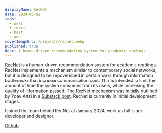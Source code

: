 ```yaml
---
displayName: RecNet
date: 2024-06-02
tags:
  - next
  - react
  - nest
  - aws
coverImageSrc: /projects/recnet.webp
published: true
desc: A human-driven recommendation system for academic readings
---
```

[RecNet](https://recnet.io) is a human-driven recommendation system for academic readings. RecNet implements a mechanism similar to contemporary social networks, but it is designed to be impoverished in certain ways through information bottlenecks that increase communication cost. This is intended to limit the amount of time the system consumes from its users, while increasing the quality of information passed. The RecNet mechanism was initially outlined by Yoav Artzi in a [Substack post](https://yoavartzi.substack.com/p/a-quick-sketch-of-a-human-based-paper). RecNet is currently in initial development stages.

I joined the team behind RecNet at January 2024, work as full-stack developer and designer.

[Github](https://github.com/lil-lab/recnet)